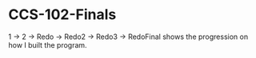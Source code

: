 # CCS-102-Finals

1 -> 2 -> Redo -> Redo2 -> Redo3 -> RedoFinal shows the progression on how I built the program.
